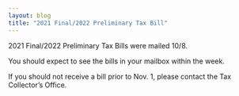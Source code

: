 ```yaml
---
layout: blog
title: "2021 Final/2022 Preliminary Tax Bill"
---
```


2021 Final/2022 Preliminary Tax Bills were mailed 10/8.  

You should expect to see the bills in your mailbox within the week.  

If you should not receive a bill prior to Nov. 1, please contact the Tax Collector’s Office.
